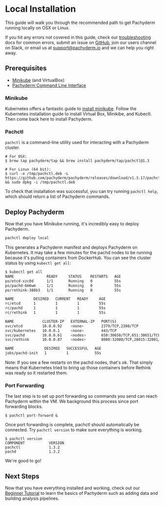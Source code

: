 # Local Installation
This guide will walk you through the recommended path to get Pachyderm running locally on OSX or Linux.

If you hit any errors not covered in this guide, check our [troubleshooting](http://pachyderm.readthedocs.io/en/stable/getting_started/troubleshooting.html) docs for common errors, submit an issue on [GitHub](https://github.com/pachyderm/pachyderm), join our users channel on Slack, or email us at [support@pachyderm.io](mailto:support@pachyderm.io) and we can help you right away.

## Prerequisites
- [Minikube](#minikube) (and VirtualBox)
- [Pachyderm Command Line Interface](#pachctl)

### Minikube

Kubernetes offers a fantastic guide to [install minikube](http://kubernetes.io/docs/getting-started-guides/minikube). Follow the Kubernetes installation guide to install Virtual Box, Minikibe, and Kubectl. Then come back here to install Pachyderm.

### Pachctl

`pachctl` is a command-line utility used for interacting with a Pachyderm cluster.


```shell
# For OSX:
$ brew tap pachyderm/tap && brew install pachyderm/tap/pachctl@1.3

# For Linux (64 bit):
$ curl -o /tmp/pachctl.deb -L https://github.com/pachyderm/pachyderm/releases/download/v1.3.17/pachctl_1.3.17_amd64.deb && sudo dpkg -i /tmp/pachctl.deb
```

To check that installation was successful, you can try running `pachctl help`, which should return a list of Pachyderm commands.

## Deploy Pachyderm
Now that you have Minikube running, it's incredibly easy to deploy Pachyderm.

```sh
pachctl deploy local
```
This generates a Pachyderm manifest and deploys Pachyderm on Kubernetes. It may take a few minutes for the pachd nodes to be running because it's pulling containers from DockerHub. You can see the cluster status by using `kubectl get all`:

```sh
$ kubectl get all
NAME               READY     STATUS    RESTARTS   AGE
po/etcd-xzc0d      1/1       Running   0          55s
po/pachd-6m6wm     1/1       Running   0          55s
po/rethink-388b3   1/1       Running   0          55s

NAME         DESIRED   CURRENT   READY     AGE
rc/etcd      1         1         1         55s
rc/pachd     1         1         1         55s
rc/rethink   1         1         1         55s

NAME             CLUSTER-IP   EXTERNAL-IP   PORT(S)                                          AGE
svc/etcd         10.0.0.92    <none>        2379/TCP,2380/TCP                                55s
svc/kubernetes   10.0.0.1     <none>        443/TCP                                          9m
svc/pachd        10.0.0.61    <nodes>       650:30650/TCP,651:30651/TCP                      55s
svc/rethink      10.0.0.87    <nodes>       8080:32080/TCP,28015:32081/TCP,29015:32085/TCP   55s

NAME              DESIRED   SUCCESSFUL   AGE
jobs/pachd-init   1         1            55s
```
Note: If you see a few restarts on the pachd nodes, that's ok. That simply means that Kubernetes tried to bring up those containers before Rethink was ready so it restarted them.

### Port Forwarding

The last step is to set up port forwarding so commands you send can reach Pachyderm within the VM. We background this process since port forwarding blocks.

```shell
$ pachctl port-forward &
```

Once port forwarding is complete, pachctl should automatically be connected. Try `pachctl version` to make sure everything is working.

```shell
$ pachctl version
COMPONENT           VERSION
pachctl             1.3.2
pachd               1.3.2
```

We're good to go!


## Next Steps

Now that you have everything installed and working, check out our [Beginner Tutorial](./beginner_tutorial.html) to learn the basics of Pachyderm such as adding data and building analysis pipelines.



